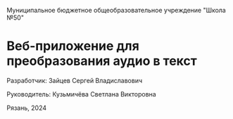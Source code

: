 Муниципальное бюджетное общеобразовательное учреждение "Школа №50"
# Веб-приложение для преобразования аудио в текст

Разработчик: Зайцев Сергей Владиславович

Руководитель: Кузьмичёва Светлана Викторовна

Рязань, 2024
